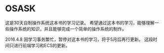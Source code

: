 # OSASK
这是30天自制操作系统这本书的学习记录。
希望通过这本书的学习，能够理解一些操作系统的知识，并且能够完成一个简单的操作系统的制作。

2016.4.8
因学习事务繁忙，暂停对这本书的学习，将于5月后再行更新。
这段时间只进行前端学习和ECS的更新。
